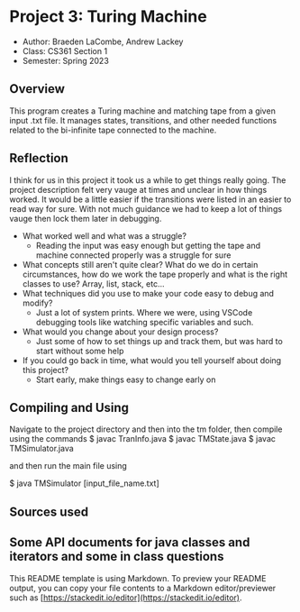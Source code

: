 # Project 3: Turing Machine

* Author: Braeden LaCombe, Andrew Lackey
* Class: CS361 Section 1
* Semester: Spring 2023

## Overview

This program creates a Turing machine and matching tape from a given input .txt file. It manages states, transitions, and other needed functions related to the bi-infinite tape connected to the machine.
## Reflection

I think for us in this project it took us a while to get things really going. The project description felt very vauge at times and unclear in how things worked. It would be a little easier if the transitions were listed in an easier to read way for sure. With not much guidance we had to keep a lot of things vauge then lock them later in debugging.

- What worked well and what was a struggle?
    - Reading the input was easy enough but getting the tape and machine connected properly was a struggle for sure 
- What concepts still aren't quite clear?
    What do we do in certain circumstances, how do we work the tape properly and what is the right classes to use? Array, list, stack, etc...
- What techniques did you use to make your code easy to debug and modify?
    - Just a lot of system prints. Where we were, using VSCode debugging tools like watching specific variables and such.
- What would you change about your design process?
    - Just some of how to set things up and track them, but was hard to start without some help
- If you could go back in time, what would you tell yourself about doing this project?
    - Start early, make things easy to change early on
## Compiling and Using

Navigate to the project directory and then into the tm folder, then compile using the commands
$ javac TranInfo.java
$ javac TMState.java
$ javac TMSimulator.java

and then run the main file using

$ java TMSimulator [input_file_name.txt]

## Sources used

Some API documents for java classes and iterators and some in class questions
----------
This README template is using Markdown. To preview your README output,
you can copy your file contents to a Markdown editor/previewer such
as [https://stackedit.io/editor](https://stackedit.io/editor).

